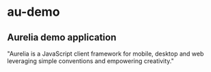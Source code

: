 # au-demo
## Aurelia demo application
"Aurelia is a JavaScript client framework for mobile, desktop and web leveraging simple conventions and empowering creativity."

